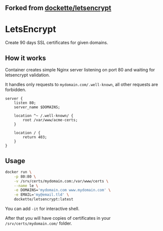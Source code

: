Forked from [dockette/letsencrypt](https://github.com/dockette/letsencrypt)
---
# LetsEncrypt

Create 90 days SSL certificates for given domains.

## How it works

Container creates simple Nginx server listening on port 80 and waiting for letsencrypt validation.

It handles only requests to `mydomain.com/.well-known`, all other requests are forbidden.

```
server {
    listen 80;
    server_name $DOMAINS;

    location ^~ /.well-known/ {
        root /var/www/acme-certs;
    }

    location / {
        return 403;
    }
}
```

## Usage

```sh
docker run \
    -p 80:80 \
    -v /srv/certs/mydomain.com:/var/www/certs \
    --name le \
    -e DOMAINS='mydomain.com www.mydomain.com' \
    -e EMAIL='my@email.tld' \
    dockette/letsencrypt:latest
```

You can add `-it` for interactive shell.

After that you will have copies of certificates in your `/srv/certs/mydomain.com/` folder.
